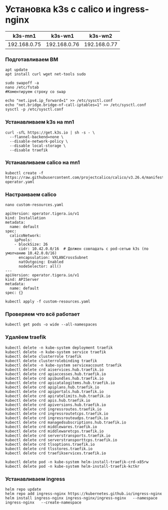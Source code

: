 # Установка k3s с calico и ingress-nginx
|       k3s-mn1      |      k3s-wn1      |      k3s-wn2    |
|--------------------|-------------------|-----------------|
|    192.168.0.75    |   192.168.0.76    |  192.168.0.77   |
### Подготавливаем ВМ
```
apt update
apt install curl wget net-tools sudo

```
```
sudo swapoff -a
nano /etc/fstab
#Коментируем строку со swap
```
```
echo "net.ipv4.ip_forward=1" >> /etc/sysctl.conf
echo "net.bridge.bridge-nf-call-iptables=1" >> /etc/sysctl.conf 
sysctl -p /etc/sysctl.conf
```

### Устанавливаем k3s на mn1 

```
curl -sfL https://get.k3s.io | sh -s - \
  --flannel-backend=none \
  --disable-network-policy \
  --disable local-storage \
  --disable traefik 
```
### Устанавливаем calico на mn1

```
kubectl create -f https://raw.githubusercontent.com/projectcalico/calico/v3.26.4/manifests/tigera-operator.yaml
```
### Настраиваем calico
```
nano custom-resources.yaml
```

```
apiVersion: operator.tigera.io/v1
kind: Installation
metadata:
  name: default
spec:
  calicoNetwork:
    ipPools:
    - blockSize: 26
      cidr: 10.42.0.0/16  # Должен совпадать с pod-сетью k3s (по умолчанию 10.42.0.0/16)
      encapsulation: VXLANCrossSubnet
      natOutgoing: Enabled
      nodeSelector: all()
---
apiVersion: operator.tigera.io/v1
kind: APIServer
metadata:
  name: default
spec: {}
```
```
kubectl apply -f custom-resources.yaml
```
### Проверяем что всё работает 
```
kubectl get pods -o wide --all-namespaces
```

### Удалёем traefik
```
kubectl delete -n kube-system deployment traefik
kubectl delete -n kube-system service traefik
kubectl delete clusterrole traefik
kubectl delete clusterrolebinding traefik
kubectl delete -n kube-system serviceaccount traefik
kubectl delete crd aiservices.hub.traefik.io
kubectl delete crd apiaccesses.hub.traefik.io
kubectl delete crd apibundles.hub.traefik.io
kubectl delete crd apicatalogitems.hub.traefik.io
kubectl delete crd apiplans.hub.traefik.io
kubectl delete crd apiportals.hub.traefik.io
kubectl delete crd apiratelimits.hub.traefik.io
kubectl delete crd apis.hub.traefik.io
kubectl delete crd apiversions.hub.traefik.io
kubectl delete crd ingressroutes.traefik.io
kubectl delete crd ingressroutetcps.traefik.io
kubectl delete crd ingressrouteudps.traefik.io
kubectl delete crd managedsubscriptions.hub.traefik.io
kubectl delete crd middlewares.traefik.io
kubectl delete crd middlewaretcps.traefik.io
kubectl delete crd serverstransports.traefik.io
kubectl delete crd serverstransporttcps.traefik.io
kubectl delete crd tlsoptions.traefik.io
kubectl delete crd tlsstores.traefik.io
kubectl delete crd traefikservices.traefik.io

```
```
kubectl delete pod -n kube-system helm-install-traefik-crd-x85rw
kubectl delete pod -n kube-system helm-install-traefik-kctkr
```
### Устанавливаем ingress
```
helm repo update
helm repo add ingress-nginx https://kubernetes.github.io/ingress-nginx
helm install ingress-nginx ingress-nginx/ingress-nginx   --namespace ingress-nginx   --create-namespace
```
